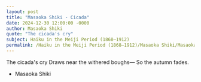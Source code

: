 ```yaml
---
layout: post
title: "Masaoka Shiki - Cicada"
date: 2024-12-30 12:00:00 -0000
author: Masaoka Shiki
quote: "The cicada's cry"
subject: Haiku in the Meiji Period (1868–1912)
permalink: /Haiku in the Meiji Period (1868–1912)/Masaoka Shiki/Masaoka Shiki - Cicada
---
```


The cicada's cry
Draws near the withered boughs—
So the autumn fades.

- Masaoka Shiki
